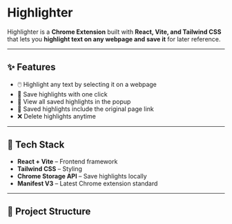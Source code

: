 
# Highlighter

 Highlighter is a **Chrome Extension** built with **React, Vite, and Tailwind CSS** that lets you **highlight text on any webpage and save it** for later reference.

---

## ✨ Features
- 🖱️ Highlight any text by selecting it on a webpage  
- 💾 Save highlights with one click  
- 📑 View all saved highlights in the popup  
- 🔗 Saved highlights include the original page link  
- ❌ Delete highlights anytime  

---

## 🚀 Tech Stack
- **React + Vite** – Frontend framework  
- **Tailwind CSS** – Styling  
- **Chrome Storage API** – Save highlights locally  
- **Manifest V3** – Latest Chrome extension standard  

---

## 📂 Project Structure
